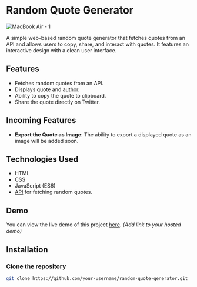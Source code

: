 # Random Quote Generator
![MacBook Air - 1](https://github.com/user-attachments/assets/af661341-3c4d-4c60-9b80-ce4037d49d9a)


A simple web-based random quote generator that fetches quotes from an API and allows users to copy, share, and interact with quotes. It features an interactive design with a clean user interface.

## Features

- Fetches random quotes from an API.
- Displays quote and author.
- Ability to copy the quote to clipboard.
- Share the quote directly on Twitter.

## Incoming Features

- **Export the Quote as Image**: The ability to export a displayed quote as an image will be added soon.

## Technologies Used

- HTML
- CSS
- JavaScript (ES6)
- [API](https://api.freeapi.app/api/v1/public/quotes/quote/random) for fetching random quotes.

## Demo

You can view the live demo of this project [here](#). *(Add link to your hosted demo)*

## Installation

### Clone the repository

```bash
git clone https://github.com/your-username/random-quote-generator.git
